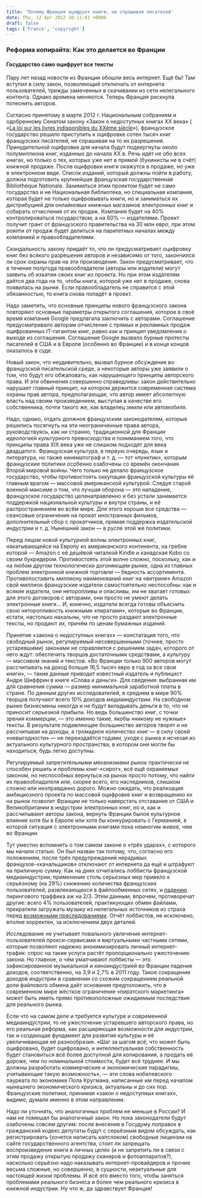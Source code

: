 ```yaml
---
title: 'Почему Франция оцифрует книги, не спрашивая писателей'
date: Thu, 12 Apr 2012 10:11:41 +0000
draft: false
tags: ['France', 'copyright']
---
```


### Реформа копирайта: Как это делается во Франции 

#### Государство само оцифрует все тексты

Пару лет назад новости из Франции обошли весь интернет. Ещё бы! Там вступил в силу закон, позволяющий отключать от интернета пользователей, трижды замеченных в скачивании из сети нелегального контента. Однако времена меняются. Теперь Франция рискнула потеснить авторов.

Согласно принятому в марте 2012 г. Национальным собранием и одобренному Сенатом закону «Закон о недоступных книгах ХХ века» ( «[La loi sur les livres indisponibles du XXème siècle](http://goo.gl/fK8AM)»), французское государство решило приступить к оцифровке сотен тысяч книг французских писателей, не спрашивая на то их разрешения. Принудительной оцифровке для начала будут подвергнуты около полумиллиона книг, изданных до начала ХХ в. Речь идёт не обо всех книгах, но только о тех, которых уже нет в прямой (букинисты не в счёт) книжной продаже. После оцифровки книги окажутся в продаже, но уже в электронном виде. Список изданий, который должны пойти в работу, должна подготовить крупнейшая французская государственная Bibliothèque Nationale. Заниматься этим проектом будет не само государство и не Национальная библиотека, но специальная компания, которая будет не только оцифровывать книги, но и заниматься их дистрибуцией для онлайновых книжных магазинов электронных книг и собирать отчисления от их продаж. Компания будет на 40% контролироваться государством, а на 60% — издателями. Проект получит грант от французского правительства на 30 млн евро, при этом роялти от продаж будет делиться на паритетных началах между компанией и правообладателями.

Скандальность закону придаёт то, что он предусматривает оцифровку книг без всякого разрешения авторов и независимо от того, закончился ли срок охраны прав на эти произведения. Закон предусматривает, что в течение полугода правообладатели (авторы или издатели) могут заявить об изъятии своих книг из проекта. Но при этом издателям даётся два года на то, чтобы книга, которой уже нет в продаже, снова появилась на рынке. Если правообладатель не справится с этой обязанностью, то книга снова попадёт в проект.

Надо заметить, что основные принципы нового французского закона повторяют основные параметры открытого соглашения, которое в своё время компания Google предлагала заключить с авторами. Соглашение предусматривало авторам отчисления с прямых и рекламных продаж оцифрованных IT-гигантом книг, равно как и принцип уведомления о выходе из соглашения. Соглашение Google вызвало бурные протесты писателей в США и в Европе (особенно во Франции) и в конце концов оказалось в суде.

Новый закон, что неудивительно, вызвал бурное обсуждение во французской писательской среде, а некоторые авторы уже заявили о том, что будут его обжаловать, как нарушающего принципы авторского права. И эти обвинения совершенно справедливы: закон действительно нарушает главный принцип, на котором держится современная система охраны прав автора, предполагающая, что автор имеет абсолютную власть над своим произведением, выступая в качестве его собственника, почти такого же, как владелец земли или автомобиля.

Надо, однако, отдать должное французским законодателям, которые решились посягнуть на эти неограниченные права автора, руководствуясь, как ни странно, традиционной для Франции идеологией культурного превосходства и пониманием того, что принципы права XIX века уже не слишком подходят для века двадцатого. Французская культура, в первую очередь, язык и литература, но также кинематограф и т. д. — тот «пунктик», которым французские политики особенно озабочены со времён окончания Второй мировой войны. Чего только не делало французское государство, чтобы противостоять оккупации французской культуры её главным врагом — массовой американской культурой. Следуя старой военной максиме о том, что лучшая оборона — это нападение, французское государство целенаправленно и без устали занимается поддержкой национальной культуры и внутри страны, и её распространением во всём мире. Для этого хороши все средства — сеансовые ограничение на прокат иностранных фильмов, дополнительный сбор с прокатчиков, прямая поддержка издательской индустрии и т. д. Нынешний закон — в русле этой же политики. 

Перед лицом новой культурной волны электронных книг, накатывающейся на Европу из американского континента, на гребне которой — Amazon с её дешёвой читалкой Kindle и канадская Kobo со своим букридером. Противостоять этой волне сложно, поскольку, как и на любом другом технологически догоняющем рынке, одна из главных проблем электронной книжной торговли — бедность ассортимента. Противопоставить миллиону наименований книг на «витрине» Amazon свой миллион французские издатели самостоятельно неспособны: как и всякие издатели, они неторопливы и опасливы, им не хватает готовых для этого договоров с авторами, они просто не умеют делать электронные книги… И, конечно, издатели всегда готовы объяснить свою неторопливость книжными «пиратами», которые во Франции, кстати, настолько нахальны, что не просто раздают электронные тексты, но продают их, причём по ценам бумажных изданий.

Принятие «закона о недоступных книгах» — констатация того, что свободный рынок, регулируемый несовершенными (точнее, просто устаревшими) законами не справляется с решением задач, которого от него ждут: обеспечить творцов достаточными средствами, а культуру — массивом знаний и текстов. «Во Франции только 900 авторов могут рассчитывать на доход больше 16,5 тысяч евро в год за все свои книги», — такие данные приводит известный издатель и публицист Андре Шиффрин в книге «Слова и деньги». Для сведения: выбранная им для сравнения сумма — размер минимальной заработной платы в стране. По данным других исследователей, в среднем в мире 90% творцов получают всего 10% доходов медиаиндустрии. На свободном рынке бизнесмены никогда и не будут вкладывать деньги в то, что не приносит серьезной прибыли. Но ведь большинство книг, с точки зрения коммерции, — это именно такие, якобы «никому не нужные» тексты. В результате подавляющее большинство авторов творят и не рассчитывая на доходы, а громадное количество книг — в силу своей «невыгодности» — не переиздаётся годами, уходя с рынка и исчезая из актуального культурного пространства, в котором они могли бы находиться, будь легко доступны. 

Регулируемый запретительными механизмами рынок практически не способен решить и проблемы книг-«сирот», всё ещё охраняемых законом, но неспособных вернуться на рынок просто потому, что найти их правообладателя или, скорее всего, его наследников, слишком сложно или неоправданно дорого. Можно ожидать, что реализация амбициозного проекта по массовой оцифровке книг и возвращению их на рынок позволит Франции не только наверстать отставание от США и Великобритании в индустрии электронных книг, но и, как и рассчитывают авторы закона, вернуть Франции былое культурное влияние хотя бы в Европе или хотя бы конкурировать с Германией, в которой ситуация с электронными книгами пока немногим живее, чем во Франции.

Тут уместно вспомнить о том самом законе о «трёх ударах», с которого мы начали статью. Он был назван так потому, что, согласно его положениям, после трёх предупреждений нерадивых французов-«качальщиков» отключают от интернета да ещё и штрафуют на приличную сумму. Как на днях отчитались лоббисты французской медиаиндустрии, применение столь серьезных мер привело к серьёзному (на 29%) снижению количества французских пользователей, развлекающихся в файлообменных сетях, и [падению](http://goo.gl/9u9g8) пирингового траффика аж на 2/3. Этим данным, впрочем, противоречат другие: всего 4% пользователей, практикующих обмен файлами, прекратили загружать музыку из нелегальных источников из страха перед [возможными преследованиями](http://goo.gl/Z0RQg). Отчёт лоббистов, не исключено, вполне корректен, за исключением двух деталей. 

Исследование не учитывает повального увлечения интернет-пользователей прокси-сервисами и виртуальными частными сетями, которые позволяют надежно анонимизировать личный интернет-трафик: спрос на такие услуги растёт пропорционально ужесточению закона. Но главное, о чём умалчивают лоббисты — это зафиксированное музыкальной и киноиндустрией во Франции падение доходов, соответственно, на 3,9 и 2,7% в 2011 году. Такое сокращение доходов индустрии в сравнении со схожим сокращением реальной доли файлового обмена даёт основания предположить, что в современном мире жёсткое ограничение «пиратского маркетинга» может быть иметь прямо противоположные ожидаемым последствия для реального рынка.

Если что на самом деле и требуется культуре и современной медиаиндустрии, то не ужесточение устаревшего авторского права, но его реальная реформа, как расширяющая возможности для индустрии, так и создающая фундамент для развития культуры и её увеличивающая её разнообразие. «Шаг за шагом всё, что может быть оцифровано, будет оцифровано, и интеллектуальная собственность будет становиться всё более доступной для копирования, а продать её дороже, чем по номинальной стоимости, будет всё труднее. И мы должны разработать коммерческие и экономические парадигмы, учитывающие такую возможность», — эти слова нобелевского лауреата по экономике Пола Кругмана, написанные им перед началом нынешнего экономического кризиса, актуальны и до сих пор. Французские политики, принимая «закон о недоступных книгах», видимо, думали именно в этом направлении.

Надо ли уточнять, что аналогичных проблем не меньше в России? И нам не помешал бы аналогичный закон. Но пока законодатели будут озабочены совсем другим: после внесения в Госудуму поправок в гражданский кодекс депутаты будут с серьёзным видом обсуждать, как регистрировать (хочется написать капслоком) свободные лицензии на сайте государственного агентства, стоит ли запрещать воспроизведение книги в личных целях (и не запретить ли в связи с этим продажу открытую продажу сканеров и фотоаппаратов?), насколько серьёзно надо наказывать интернет-провайдеров и прочие весьма сложные, но совершенно, в сущности, неактуальные для настоящей жизни проблемы. И всё это вместо того, чтобы заняться проблемами реального бизнеса и более чем реального кризиса в книжной индустрии. Ну что ж, да здравствует Франция!